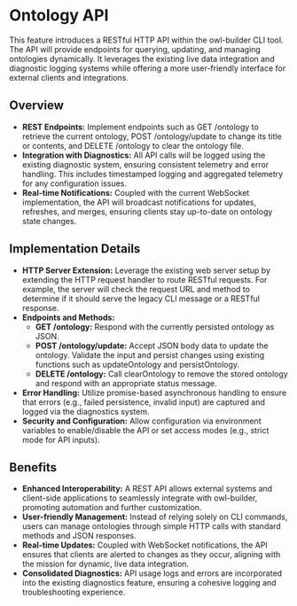 # Ontology API

This feature introduces a RESTful HTTP API within the owl-builder CLI tool. The API will provide endpoints for querying, updating, and managing ontologies dynamically. It leverages the existing live data integration and diagnostic logging systems while offering a more user-friendly interface for external clients and integrations.

## Overview

- **REST Endpoints:** Implement endpoints such as GET /ontology to retrieve the current ontology, POST /ontology/update to change its title or contents, and DELETE /ontology to clear the ontology file.
- **Integration with Diagnostics:** All API calls will be logged using the existing diagnostic system, ensuring consistent telemetry and error handling. This includes timestamped logging and aggregated telemetry for any configuration issues.
- **Real-time Notifications:** Coupled with the current WebSocket implementation, the API will broadcast notifications for updates, refreshes, and merges, ensuring clients stay up-to-date on ontology state changes.

## Implementation Details

- **HTTP Server Extension:** Leverage the existing web server setup by extending the HTTP request handler to route RESTful requests. For example, the server will check the request URL and method to determine if it should serve the legacy CLI message or a RESTful response.
- **Endpoints and Methods:**
  - **GET /ontology:** Respond with the currently persisted ontology as JSON.
  - **POST /ontology/update:** Accept JSON body data to update the ontology. Validate the input and persist changes using existing functions such as updateOntology and persistOntology.
  - **DELETE /ontology:** Call clearOntology to remove the stored ontology and respond with an appropriate status message.
- **Error Handling:** Utilize promise-based asynchronous handling to ensure that errors (e.g., failed persistence, invalid input) are captured and logged via the diagnostics system.
- **Security and Configuration:** Allow configuration via environment variables to enable/disable the API or set access modes (e.g., strict mode for API inputs).

## Benefits

- **Enhanced Interoperability:** A REST API allows external systems and client-side applications to seamlessly integrate with owl-builder, promoting automation and further customization.
- **User-friendly Management:** Instead of relying solely on CLI commands, users can manage ontologies through simple HTTP calls with standard methods and JSON responses.
- **Real-time Updates:** Coupled with WebSocket notifications, the API ensures that clients are alerted to changes as they occur, aligning with the mission for dynamic, live data integration.
- **Consolidated Diagnostics:** API usage logs and errors are incorporated into the existing diagnostics feature, ensuring a cohesive logging and troubleshooting experience.
